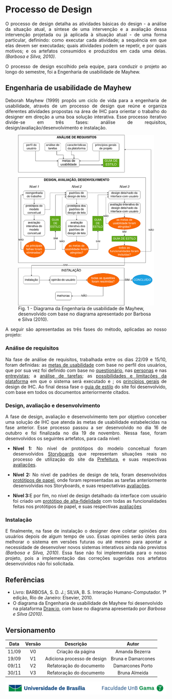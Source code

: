 # Processo de Design

<p align = "justify">O processo de design detalha as atividades básicas do design - a análise da situação atual, a síntese de uma intervenção e a avaliação dessa intervenção projetada ou já aplicada à situação atual - de uma forma particular, definindo: como executar cada atividade; a sequência em que elas devem ser executadas; quais atividades podem se repetir, e por quais motivos; e os artefatos consumidos e produzidos em cada uma delas. <i>(Barbosa e Silva, 2010). </i></p>
<p align = "justify">O processo de design escolhido pela equipe, para conduzir o projeto ao longo do semestre, foi a Engenharia de usabilidade de Mayhew.</p>

## Engenharia de usabilidade de Mayhew

<p align = "justify"> Deborah Mayhew (1999) propôs um ciclo de vida para a engenharia de usabilidade, através de um processo de design que reúne e organiza diferentes atividades propostas na área de IHC para orientar o trabalho do designer em direção a uma boa solução interativa. Esse processo iterativo divide-se em três fases: análise de requisitos, design/avaliação/desenvolvimento e instalação.</p>

<figure>
<img align=center width="700" src="../../imagens/mayhew.png">
<br>
<figcaption>Fig. 1 - Diagrama da Engenharia de usabilidade de Mayhew, desenvolvido com base no diagrama apresentado por Barbosa e Silva (2010).</a></figcaption>
</figure>

<p align = "justify">A seguir são apresentadas as três fases do método, aplicadas ao nosso projeto:</p>

### Análise de requisitos

<p align = "justify">Na fase de análise de requisitos, trabalhada entre os dias 22/09 e 15/10, foram definidas: as
<a href="https://interacao-humano-computador.github.io/2020.1-Prefeiturade-Aguas-Lindas-de-Goias/analise_requisitos/metas_usabilidade/"> metas de usabilidade</a> com base no perfil dos usuários, que por sua vez foi definido com base no 
<a href="https://interacao-humano-computador.github.io/2020.1-Prefeiturade-Aguas-Lindas-de-Goias/perfil_usuario/questionario/">questionário</a>, nas <a href="https://interacao-humano-computador.github.io/2020.1-Prefeiturade-Aguas-Lindas-de-Goias/perfil_usuario/perfil_personas/">personas</a> e nas <a href="https://interacao-humano-computador.github.io/2020.1-Prefeiturade-Aguas-Lindas-de-Goias/perfil_usuario/entrevista/">entrevistas</a>; a <a href="https://interacao-humano-computador.github.io/2020.1-Prefeiturade-Aguas-Lindas-de-Goias/analise_tarefas/AnaliseTarefas/">análise de tarefas</a>; as <a href="https://interacao-humano-computador.github.io/2020.1-Prefeiturade-Aguas-Lindas-de-Goias/analise_requisitos/caracteristicas_plataforma/">possibilidades e limitações da plataforma</a> em que o sistema será executado e ; os <a href="https://interacao-humano-computador.github.io/2020.1-Prefeiturade-Aguas-Lindas-de-Goias/analise_requisitos/principios_diretrizes/">princípios gerais</a> de design de IHC. Ao final dessa fase o <a href = "https://interacao-humano-computador.github.io/2020.1-Prefeiturade-Aguas-Lindas-de-Goias/analise_requisitos/guia_estilo/">guia de estilo</a> do site foi desenvolvido, com base em todos os documentos anteriormente citados.</p>


### Design, avaliação e desenvolvimento

<p align = "justify">A fase de design, avaliação e desenvolvimento tem por objetivo conceber uma solução de IHC que atenda às metas de usabilidade estabelecidas na fase anterior. Esse processo passou a ser desenvolvido no dia 16 de outubro e foi finalizada no dia 19 de novembro. Nessa fase, foram desenvolvidos os seguintes artefatos, para cada nível:</p>

-  <p align = "justify"><b>Nível 1:</b> No nível de protótipos do modelo conceitual foram desenvolvidos <a href="https://interacao-humano-computador.github.io/2020.1-Prefeiturade-Aguas-Lindas-de-Goias/storyboard/storyboard_principal/">Storyboards</a> que representam situações reais no processo de utilização do site da <a href = "https://aguaslindasdegoias.go.gov.br/">Prefeitura</a>, e suas respectivas <a href="https://interacao-humano-computador.github.io/2020.1-Prefeiturade-Aguas-Lindas-de-Goias/storyboard/av_storyboard_principal/">avaliações</a>.</p>

-  <p align = "justify"><b>Nível 2:</b> No nível de padrões de design de tela, foram desenvolvidos <a href="https://interacao-humano-computador.github.io/2020.1-Prefeiturade-Aguas-Lindas-de-Goias/prototipo_papel/prototipo_principal/">protótipos de papel</a>, onde foram representadas as tarefas anteriormente desenvolvidas nos Storyboards, e suas respectativas <a href="https://interacao-humano-computador.github.io/2020.1-Prefeiturade-Aguas-Lindas-de-Goias/prototipo_papel/av_prototipo_principal/">avaliações</a>.</p>

-  <p align = "justify"><b>Nível 3:</b>E por fim, no nível de design detalhado da interface com usuário foi criado um <a href="https://interacao-humano-computador.github.io/2020.1-Prefeiturade-Aguas-Lindas-de-Goias/prototipo_alta_fidelidade/prototipo_alta_fidelidade_principal/">protótipo de alta-fidelidade</a> com todas as funcionalidades feitas nos protótipos de papel, e suas respectivas <a href="https://interacao-humano-computador.github.io/2020.1-Prefeiturade-Aguas-Lindas-de-Goias/prototipo_alta_fidelidade/av_prototipo_alta_fidelidade_principal/">avaliações</a></p>


### Instalação

<p align = "justify">E finalmente, na fase de instalação o designer deve coletar opiniões dos usuários depois de algum tempo de uso. Essas opiniões serão úteis para melhorar o sistema em versões futuras ou até mesmo para apontar a necessidade de desenvolver novos sistemas interativos ainda não previstos <i>(Barbosa e Silva, 2010)</i>. Essa fase não foi implementada para o nosso projeto, pois a implementação das correções sugeridas nos artefatos desenvolvidos não foi solicitada.</p>


## Referências
- Livro: BARBOSA, S. D. J.; SILVA, B. S. Interação Humano-Computador. 1ª edição, Rio de Janeiro: Elsevier, 2010.
- O diagrama da Engenharia de usabilidade de Mayhew foi desenvolvido na plataforma <a href="https://app.diagrams.net/">Draw.io</a>, com base no diagrama apresentado por <i>Barbosa e Silva (2010)</i>.

## Versionamento

| Data |Versão|         Descrição          |       Autor      |
|:----:|:----:|:--------------------------:|:----------------:|
|11/09 |  V0  |Criação da página           |Amanda Bezerra    |
|19/09 |  V1  |Adiciona processo de design |Bruna e Damarcones|
|09/11 |  V2  |Refatoração do documento    |Damarcones Porto  |
|30/11 |  V3  |Refatoração do documento    |Bruna Almeida     |

<div> <p align = "center"><img src="../../imagens/unb-fga-extenso.jpg" width="700"></div>